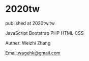 # 2020tw

published at 2020tw.tw

JavaScript Bootstrap PHP HTML CSS

Auther: Weizhi Zhang

Email:wagehk@gmail.com
